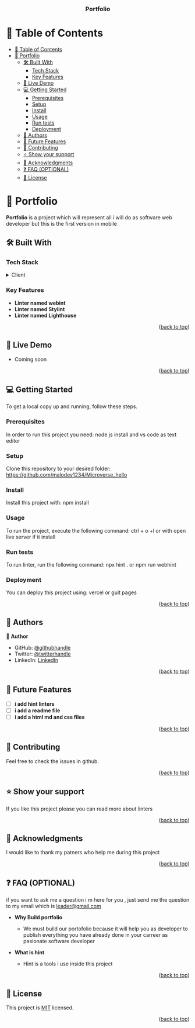 <a name="readme-top"></a>

<div align="center">
  <!-- You are encouraged to replace this logo with your own! Otherwise you can also remove it. -->
  <br/>

  <h3><b>Portfolio</b></h3>

</div>

<!-- TABLE OF CONTENTS -->

# 📗 Table of Contents

- [📗 Table of Contents](#-table-of-contents)
- [📖 Portfolio ](#-portfolio-)
	- [🛠 Built With ](#-built-with-)
		- [Tech Stack ](#tech-stack-)
		- [Key Features ](#key-features-)
	- [🚀 Live Demo ](#-live-demo-)
	- [💻 Getting Started ](#-getting-started-)
		- [Prerequisites](#prerequisites)
		- [Setup](#setup)
		- [Install](#install)
		- [Usage](#usage)
		- [Run tests](#run-tests)
		- [Deployment](#deployment)
	- [👥 Authors ](#-authors-)
	- [🔭 Future Features ](#-future-features-)
	- [🤝 Contributing ](#-contributing-)
	- [⭐️ Show your support ](#️-show-your-support-)
	- [🙏 Acknowledgments ](#-acknowledgments-)
	- [❓ FAQ (OPTIONAL) ](#-faq-optional-)
	- [📝 License ](#-license-)

<!-- PROJECT DESCRIPTION -->

# 📖 Portfolio <a name="about-project"></a>

**Portfolio** is a project which will represent all i will do as software web developer but this is the first version in mobile

## 🛠 Built With <a name="built-with"></a>

### Tech Stack <a name="tech-stack"></a>

<details>
  <summary>Client</summary>
  <ul>
    <li><a href="https://html.org/">html</a></li>
	<li><a href="https://css.org/">css</a></li>
	
  </ul>
</details>

<!-- Features -->

### Key Features <a name="key-features"></a>

>

- **Linter named webint**
- **Linter named Stylint**
- **Linter named Lighthouse**

<p align="right">(<a href="#readme-top">back to top</a>)</p>

<!-- LIVE DEMO -->

## 🚀 Live Demo <a name="live-demo"></a>

- Coming soon

<p align="right">(<a href="#readme-top">back to top</a>)</p>

<!-- GETTING STARTED -->

## 💻 Getting Started <a name="getting-started"></a>
To get a local copy up and running, follow these steps.

### Prerequisites

In order to run this project you need: node js  install and vs code as  text editor

<!--
Example command:

```sh
 gem install rails
```
 -->

### Setup

Clone this repository to your desired folder: https://github.com/malodev1234/Microverse_hello

<!--
Example commands:

```sh
  cd my-folder
  git clone git@github.com:myaccount/my-project.git
```
--->

### Install

Install this project with: npm install

<!--
Example command:

```sh
  cd my-project
  gem install
```
--->

### Usage

To run the project, execute the following command: ctrl + o +l or with open live server if it install

<!--
Example command:

```sh
  rails server
```
--->

### Run tests

To run linter, run the following command: npx hint . or npm run webhint

<!--
Example command:

```sh
  bin/rails test test/models/article_test.rb
```
--->

### Deployment

You can deploy this project using: vercel or guit pages

<!--
Example:

```sh

```
 -->

<p align="right">(<a href="#readme-top">back to top</a>)</p>

<!-- AUTHORS -->

## 👥 Authors <a name="authors"></a>


👤 **Author**

- GitHub: [@githubhandle](https://github.com/malo-dev)
- Twitter: [@twitterhandle](https://twitter.com/leader_mushio)
- LinkedIn: [LinkedIn](https://www.linkedin.com/in/leader-mushio-4b7a3923b)

<p align="right">(<a href="#readme-top">back to top</a>)</p>

## 🔭 Future Features <a name="future-features"></a>

- [ ] **i add hint linters**
- [ ] **i add a readme file**
- [ ] **i add a html md and css files**

<p align="right">(<a href="#readme-top">back to top</a>)</p>

## 🤝 Contributing <a name="contributing"></a>

Feel free to check the issues in github.

<p align="right">(<a href="#readme-top">back to top</a>)</p>

## ⭐️ Show your support <a name="support"></a>

If you like this project please you can read more about linters

<p align="right">(<a href="#readme-top">back to top</a>)</p>


## 🙏 Acknowledgments <a name="acknowledgements"></a>


I would like to thank my patners who help me during this project

<p align="right">(<a href="#readme-top">back to top</a>)</p>

## ❓ FAQ (OPTIONAL) <a name="faq"></a>
if you want to ask me a question i m here for you , just send me the question to my email which is leader@gmail.com

- **Why Build portfolio**

  - We must build our portofolio because it will help you as developer to publish everything you have already done in your carreer as pasionate software developer

- **What is hint**

  - Hint is a tools i use inside this project 

<p align="right">(<a href="#readme-top">back to top</a>)</p>

## 📝 License <a name="license"></a>

This project is [MIT](./LICENSE) licensed.

<p align="right">(<a href="#readme-top">back to top</a>)</p>
